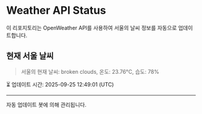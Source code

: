 
# Weather API Status

이 리포지토리는 OpenWeather API를 사용하여 서울의 날씨 정보를 자동으로 업데이트합니다.

## 현재 서울 날씨
> 서울의 현재 날씨: broken clouds, 온도: 23.76°C, 습도: 78%

⏳ 업데이트 시간: 2025-09-25 12:49:01 (UTC)

---
자동 업데이트 봇에 의해 관리됩니다.
